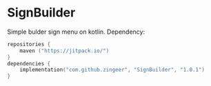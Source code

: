 # SignBuilder 
Simple bulder sign menu on kotlin.
Dependency:
```kotlin
repositories {
    maven ("https://jitpack.io/")
}
dependencies {
    implementation("com.github.zingeer", "SignBuilder", "1.0.1")
}
```
